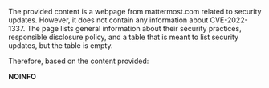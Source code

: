 The provided content is a webpage from mattermost.com related to security updates. However, it does not contain any information about CVE-2022-1337. The page lists general information about their security practices, responsible disclosure policy, and a table that is meant to list security updates, but the table is empty.

Therefore, based on the content provided:

**NOINFO**